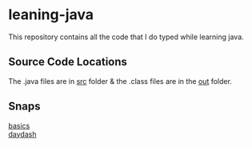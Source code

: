 # leaning-java
This repository contains all the code that I do typed while learning java.
## Source Code Locations
The .java files are in [src](https://github.com/daydash/leaning-java/tree/master/src/com) folder & the .class files are in the [out](https://github.com/daydash/leaning-java/tree/master/out/production/Java/com) folder.
## Snaps
[basics](src/com/basics) <br />
[daydash](src/com/daydash)